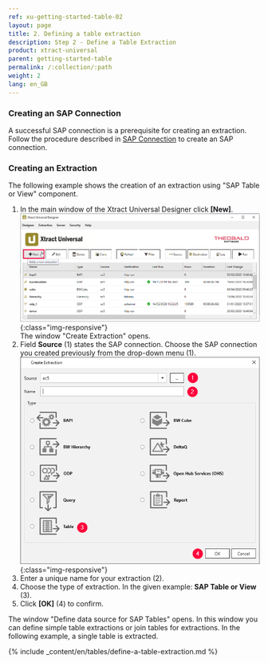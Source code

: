 ```yaml
---
ref: xu-getting-started-table-02
layout: page
title: 2. Defining a table extraction
description: Step 2 - Define a Table Extraction
product: xtract-universal
parent: getting-started-table
permalink: /:collection/:path
weight: 2
lang: en_GB
---
```


### Creating an SAP Connection
A successful SAP connection is a prerequisite for creating an extraction. Follow the procedure described in [SAP Connection](../advanced-techniques/sap-connection) to create an SAP connection.

### Creating an Extraction
The following example shows the creation of an extraction using "SAP Table or View" component.<br>
1. In the main window of the Xtract Universal Designer click **[New]**. <br>
![Create-New-Table-Extraction](/img/content/xu_extraction_anlegen.png){:class="img-responsive"}<br>
The window "Create Extraction" opens. <br>
2. Field **Source** (1) states the SAP connection. Choose the SAP connection you created previously from the drop-down menu (1).<br>
![Table_or_View](/img/content/table/table_new_extraction.png){:class="img-responsive"}<br>
3. Enter a unique name for your extraction (2).
4. Choose the type of extraction. In the given example: **SAP Table or View** (3). <br>
5. Click **[OK]** (4) to confirm.

The window "Define data source for SAP Tables" opens. 
In this window you can define simple table extractions or join tables for extractions. In the following example, a single table is extracted. <br>

{% include _content/en/tables/define-a-table-extraction.md  %}

